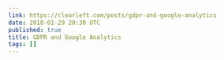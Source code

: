 ```yaml
---
link: https://clearleft.com/posts/gdpr-and-google-analytics
date: 2018-01-29 20:30 UTC
published: true
title: GDPR and Google Analytics
tags: []
---
```



